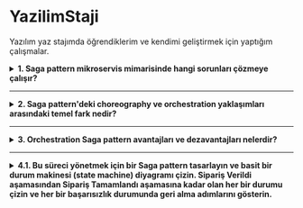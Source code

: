 # YazilimStaji
Yazılım yaz stajımda öğrendiklerim ve kendimi geliştirmek için yaptığım çalışmalar.

<details>
  <summary><strong>1. Saga pattern mikroservis mimarisinde hangi sorunları çözmeye çalışır?</strong></summary>
  <br>

  **Çözdüğü sorun:** Mikroservis mimarisinde her servisin kendi veri tabanı olduğu için veri tutarlılıklarını sağlamak zordur. Saga Pattern sayesinde isteklerin başarılı oldukça devam etmesi ve hata durumlarında geri alma aksiyonu ile veri tutarlılıkları sağlamak kolaylaşır.
  
</details>

---

<details>
  <summary><strong>2. Saga pattern'deki choreography ve orchestration yaklaşımları arasındaki temel fark nedir?</strong></summary>
  <br>
  
  **Saga pattern'deki Choreography yaklaşımı:** Yerel işlemlerin her biri, diğer hizmetlerdeki yerel işlemlerini tetikleyen domain(alan) olayı yayınlar. Kendi tamamlandıktan sonra diğer işlemin de başlamasını sağlar. Olay yayınlandıktan sonra diğer servisler dinler ve tetiklenirse işlem yapar. 

  **Saga pattern'deki Orchestration yaklaşımı:** Bir saga koordinatörü hangi servisin yerel işlemlerinin yürütüleceğini söyler. Komut tabanlı olup servislere komut gönderir ve servislerdeki komut işleyiciler bu komutu alarak işlemlerini yaparlar.

  **Karşılaştırma:** Choreography yaklaşımı dağıtık kontrollü olup event yayınlama ile iletişim sağlar. Orchestration yaklaşımı ise merkezi kontrollü olup komut gönderme ile iletişim sağlar.
  
</details>

---

<details>
  <summary><strong>3. Orchestration Saga pattern avantajları ve dezavantajları nelerdir?</strong></summary>
  <br>

  **Orchestration Saga pattern avantajları:** Bir servise komut gönderdikten sonra doğru bir sonuç geldiğinde diğer hizmete yeni komutu göndererek düzeni sağlar. Yanlış bir sonuç geldiğinde de eski servislerdeki geri alma komutlarını çalıştırarak yanlışlığı engeller.

  **Orchestration Saga pattern dezavantajları:** Çok adım gerektiğinde karmaşıklık meydana gelebilir. Her adımın sadece komutu işlemesi hariç telafi edici işlemleri de olduğu için tüm senaryoları düşünmek zordur ve çaba gerektirir. 
 
</details>

---

<details>
  <summary><strong>4.1. Bu süreci yönetmek için bir Saga pattern tasarlayın ve basit bir durum makinesi (state machine) diyagramı çizin. Sipariş Verildi aşamasından Sipariş Tamamlandı aşamasına kadar olan her bir durumu çizin ve her bir başarısızlık durumunda geri alma adımlarını gösterin.</strong></summary>
  <br>

  ![StateMachine](statemachine.png)
  
 
</details>
